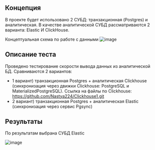## Концепция 
В проекте будет использовано 2 СУБД: транзакционная (Postgres) и аналитическая.
В качестве аналитической СУБД рассматриваются 2 варианта: Elastic И ClickHouse. 

Концептуальная схема по работе с данными
![image](https://github.com/Nastya224/Elastic1/assets/94219446/c1f10422-32fc-4c9c-b051-fd16497e1c4b)

## Описание теста
Проведено тестирование скорости вывода данных из аналитической БД. 
Сравниваются 2 вариантов: 
* 1 вариант) транзакционная Postgres + аналитическая Clickhouse (синхронизация через движки Clickhouse: PostgreSQL и MaterializedPostgreSQL). Ссылка на файлы по Clickhouse: https://github.com/Nastya224/Clickhouse1.git
* 2 вариант) транзакционная Postgres + аналитическая Elastic (синхронизация через сервис Pgsync)

## Результаты

По результатам выбрана СУБД Elastic

![image](https://github.com/Nastya224/Elastic1/assets/94219446/aef62d25-4160-43ca-a56a-fd9a3decc23d)

